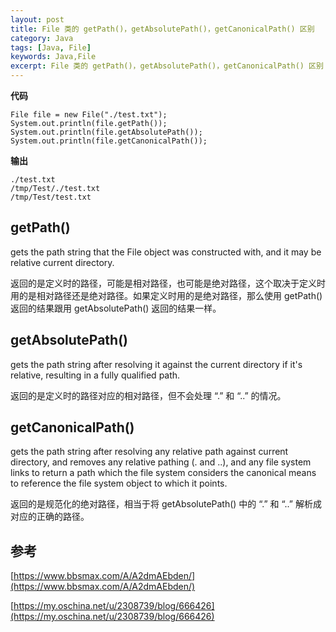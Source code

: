 ```yaml
---
layout: post
title: File 类的 getPath()，getAbsolutePath()，getCanonicalPath() 区别
category: Java
tags: [Java, File]
keywords: Java,File
excerpt: File 类的 getPath()，getAbsolutePath()，getCanonicalPath() 区别
---
```


**代码**

```
File file = new File("./test.txt");
System.out.println(file.getPath());
System.out.println(file.getAbsolutePath());
System.out.println(file.getCanonicalPath());
```

**输出**

```
./test.txt
/tmp/Test/./test.txt
/tmp/Test/test.txt
```

## getPath()

gets the path string that the File object was constructed with, and it may be relative current directory.

返回的是定义时的路径，可能是相对路径，也可能是绝对路径，这个取决于定义时用的是相对路径还是绝对路径。如果定义时用的是绝对路径，那么使用 getPath() 返回的结果跟用 getAbsolutePath() 返回的结果一样。

## getAbsolutePath()

gets the path string after resolving it against the current directory if it's relative, resulting in a fully qualified path.

返回的是定义时的路径对应的相对路径，但不会处理 “.” 和 “..” 的情况。

## getCanonicalPath()

gets the path string after resolving any relative path against current directory, and removes any relative pathing (. and ..), and any file system links to return a path which the file system considers the canonical means to reference the file system object to which it points.

返回的是规范化的绝对路径，相当于将 getAbsolutePath() 中的 “.” 和 “..” 解析成对应的正确的路径。

## 参考

[https://www.bbsmax.com/A/A2dmAEbden/](https://www.bbsmax.com/A/A2dmAEbden/)

[https://my.oschina.net/u/2308739/blog/666426](https://my.oschina.net/u/2308739/blog/666426)
